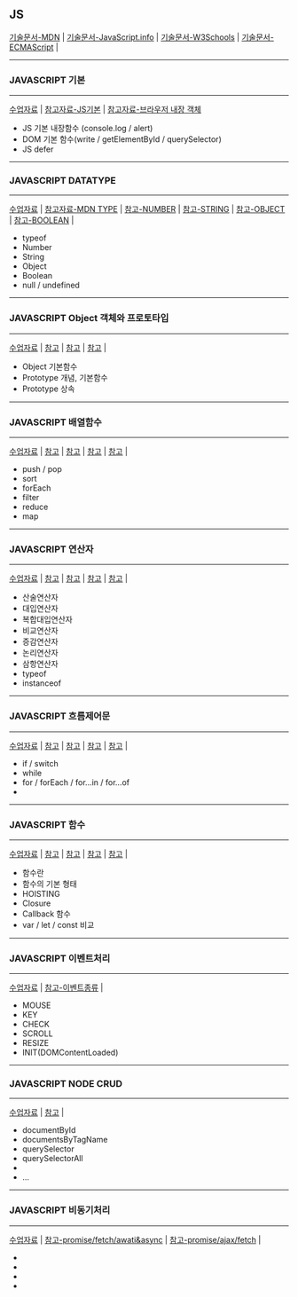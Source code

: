 JS
---
[기술문서-MDN](https://developer.mozilla.org/ko/docs/Web/JavaScript) |
[기술문서-JavaScript.info](https://ko.javascript.info/) |
[기술문서-W3Schools](https://www.w3schools.com/js/) |
[기술문서-ECMAScript](https://www.ecma-international.org/ecma-262/) |

---
### JAVASCRIPT 기본
---
[수업자료](11JS_BASIC) | 
[참고자료-JS기본](https://velog.io/@ymh0951/JavaScript%EB%9E%80) | 
[참고자료-브라우저 내장 객체](https://kssong.tistory.com/29)

- JS 기본 내장함수 (console.log / alert) 
- DOM 기본 함수(write / getElementById / querySelector)
- JS defer 

---
### JAVASCRIPT DATATYPE
---
[수업자료](12JS_TYPE) |
[참고자료-MDN TYPE](https://developer.mozilla.org/ko/docs/Web/JavaScript/Data_structures) |
[참고-NUMBER](https://ko.javascript.info/number) |
[참고-STRING]() | 
[참고-OBJECT]() | 
[참고-BOOLEAN]() | 
- typeof
- Number
- String
- Object
- Boolean
- null / undefined

---
### JAVASCRIPT Object 객체와 프로토타입
---
[수업자료]() |
[참고]() |
[참고]() |
[참고]() |

- Object 기본함수
- Prototype 개념, 기본함수
- Prototype 상속


---
### JAVASCRIPT 배열함수
---
[수업자료]() |
[참고]() | 
[참고]() | 
[참고]() | 
[참고]() | 

- push / pop
- sort
- forEach
- filter
- reduce
- map

---
### JAVASCRIPT 연산자
---
[수업자료]() | 
[참고]() |
[참고]() |
[참고]() |
[참고]() |

- 산술연산자
- 대입연산자
- 복합대입연산자
- 비교연산자
- 증감연산자
- 논리연산자
- 삼항연산자
- typeof
- instanceof

---
### JAVASCRIPT 흐름제어문
---
[수업자료]() | 
[참고]() |
[참고]() |
[참고]() |
[참고]() |

- if / switch
- while
- for / forEach / for...in / for...of 
-

---
### JAVASCRIPT 함수
---
[수업자료]() | 
[참고]() |
[참고]() |
[참고]() |
[참고]() |

- 함수란 
- 함수의 기본 형태
- HOISTING
- Closure
- Callback 함수
- var / let / const 비교
  
---
### JAVASCRIPT 이벤트처리
---
[수업자료]() |
[참고-이벤트종류](https://inpa.tistory.com/entry/JS-%F0%9F%93%9A-%EC%9D%B4%EB%B2%A4%ED%8A%B8-%F0%9F%92%AF-%EC%B4%9D-%EC%A0%95%EB%A6%AC) |

- MOUSE
- KEY
- CHECK
- SCROLL
- RESIZE
- INIT(DOMContentLoaded)

---
### JAVASCRIPT NODE CRUD
---
[수업자료]() |
[참고]() |

- documentById
- documentsByTagName
- querySelector
- querySelectorAll
-
- ...

---
### JAVASCRIPT 비동기처리
---
[수업자료]() |
[참고-promise/fetch/awati&async](https://babycoder05.tistory.com/entry/Promise-Fetch-Async-Await-%EC%97%90-%EB%8C%80%ED%95%B4-%EC%95%8C%EC%95%84%EB%B3%B4%EC%9E%90) |
[참고-promise/ajax/fetch](https://velog.io/@younghwan/02.23-Promise-Fetch-API-ajax-axios) | 

-
-
-
-


